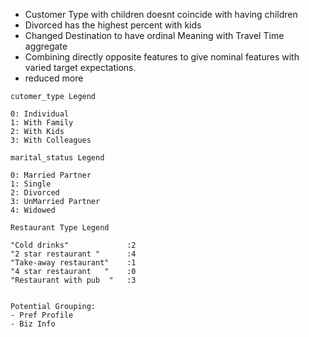 - Customer Type with children doesnt coincide with having children
- Divorced has the highest percent with kids
- Changed Destination to have ordinal Meaning with Travel Time aggregate
- Combining directly opposite features to give nominal features with varied target expectations.
- reduced more 

```text
cutomer_type Legend

0: Individual
1: With Family
2: With Kids
3: With Colleagues

marital_status Legend

0: Married Partner
1: Single
2: Divorced
3: UnMarried Partner
4: Widowed

Restaurant Type Legend

"Cold drinks"             :2
"2 star restaurant "      :4
"Take-away restaurant"    :1
"4 star restaurant   "    :0
"Restaurant with pub  "   :3


```
```
Potential Grouping:
- Pref Profile
- Biz Info
```